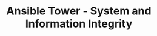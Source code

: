 ---
permalink: /product-documents/ansible-tower/nist-800-53/si/
layout: control_family
title: Ansible Tower - System and Information Integrity
category: Product Documents
lead: |
  Control responses for NIST 800-53 rev4.
subnav:
  data: components.ansible-tower.satisfies
  href: ['#%', control_key]
  text: control_key
product_info:
  name: Ansible Tower
  opencontrol_component: ansible-tower
  control_family_shorthand: SI
---